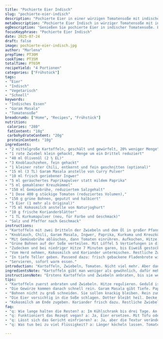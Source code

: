 ```yaml
---
title: "Pochierte Eier Indisch"
slug: "pochierte-eier-indisch"
description: "Pochierte Eier in einer würzigen Tomatensoße mit indischen Gewürzen. Kartoffeln, grüne Bohnen und frische Korianderblätter runden das Gericht ab. Leicht variiert mit Kokosmilch statt Joghurt und Kurkuma für Farbe. Schnell in der Pfanne gegart, gut für Frühstück oder Mittagessen."
metaDescription: "Pochierte Eier Indisch in würziger Tomatensoße mit indischen Gewürzen. Ein kräftiges Essen voller Geschmack und Energie."
ogDescription: "Genießen Sie pochierte Eier in indischer Tomatensoße. Eine aromatische Kombination aus Gewürzen und frischem Gemüse."
focusKeyphrase: "Pochierte Eier Indisch"
date: 2025-07-24
draft: false
image: pochierte-eier-indisch.jpg
author: "Marlena"
prepTime: PT30M
cookTime: PT35M
totalTime: PT65M
recipeYield: "4 Portionen"
categories: ["Frühstück"]
tags:
- "Eier"
- "Indisch"
- "Vegetarisch"
- "Schnell"
keywords:
- "Indisches Essen"
- "Garam Masala"
- "Tomatensoße"
breadcrumb: ["Home", "Recipes", "Frühstück"]
nutrition: 
 calories: "280"
 fatContent: "18g"
 carbohydrateContent: "20g"
 proteinContent: "10g"
ingredients:
- "2 mittelgroße Kartoffeln, geschält und gewürfelt, 20% weniger Menge"
- "1 rote Zwiebel klein gehackt, Menge um ein Drittel reduziert"
- "40 ml Olivenöl (2 ½ EL)"
- "3 Knoblauchzehen, fein gehackt"
- "1 kleiner roter Chili, entkernt und fein geschnitten (optional)"
- "15 ml (3 TL) Garam Masala anstelle von Curry Pulver"
- "10 ml frisch geriebener Ingwer"
- "5 ml geräuchertes Paprikapulver statt mildem Paprika"
- "5 ml gemahlener Kreuzkümmel"
- "150 ml Gemüsebrühe, reduziertem Salzgehalt"
- "1 Dose 400 g stückige Tomaten (reduziertes Volumen),"
- "150 g grüne Bohnen, geputzt und halbiert"
- "5 Eier (1 mehr als Original)"
- "75 ml Kokosmilch anstelle von Naturjoghurt"
- "10 g frische Korianderblätter"
- "1 TL Kurkumapulver (neu, für Farbe und Geschmack)"
- "Salz und Pfeffer nach Geschmack"
instructions:
- "Kartoffeln mit zwei Dritteln der Zwiebeln und dem Öl in großer Pfanne bei mittelhoher Hitze 7 Minuten anbraten, bis sie weich sind."
- "Knoblauch, Chili, Garam Masala, Ingwer, Paprika, Kurkuma und Kreuzkümmel hinzufügen, 1–2 Minuten unter Rühren anschwitzen bis duftend."
- "Mit Gemüsebrühe ablöschen, dann Tomaten einrühren. Aufkochen, Hitze reduzieren und für 28 Minuten simmern lassen, bis Sauce dicklich wird. Salzen und pfeffern."
- "Grüne Bohnen auf der Soße verteilen. Mit Löffel 5 Vertiefungen in die Tomatensoße formen und Eier einzeln dort hineinschlagen."
- "Zudecken und bei niedriger Hitze 7 Minuten garen, bis Eiweiß gestockt, Bohnen weich."
- "Vom Herd nehmen, Kokosmilch und Koriander untermischen. Restliche Zwiebel und Chili darüberstreuen."
- "In tiefe Teller geben. Passend dazu: frisch gebackene Fladenbrote wie Naan oder Chapati."
- "Servieren, sofort warm essen."
introduction: "Kartoffeln, Zwiebeln, Tomaten. Nicht viel mehr. Aber dann Knoblauch, Chili, cous-curious Gewürze. Garam Masala statt Curry-Mischung, bisschen rauchiges Paprika. Eier reingekippt, grüne Bohnen für den Crunch. Kokosmilch statt Joghurt. Mehr Eier, weil das immer geht. Gekocht in einem Topf, kein großes Drumherum. Lange schmorend, Sauce wird dick, Geschmack intensiv. Leicht süßlich, würzig, cremig durch Kokos. Frische Korianderblätter für Frische. Wenn Brote da sind, noch besser. Ein einfaches Gericht mit den richtigen Zutaten, das dir Energie gibt."
ingredientsNote: "Kartoffeln gibt man weniger als gewöhnlich, dafür mehr Eier. Die grüne Bohne nicht zu groß schneiden, damit sie knackig bleibt. Garam Masala ersetzt das Curry – bringt mehr Tiefe, etwas Wärme. Rauchiges Paprikapulver macht die Tomatensoße interessanter und gibt Farbe neben dem Kurkuma, das neu dabei ist. Kokosmilch statt Joghurt nimmt etwas Säure raus, macht cremig und leicht exotisch. Gemüsebrühe möglichst hausgemacht, reduziert im Salz – gut für die Balance. Die frische Korianderkrone setzt Duft und Frische drauf. Knoblauch und Ingwer fein hacken, damit sie ihr Aroma gleichmäßig abgeben. Öl leicht reduziert, damit es nicht zu fettig wird."
instructionsNote: "Erstens Kartoffeln und Zwiebeln anbraten, bis sie weich werden, geduldig sein. Dann schnell die Gewürze rein, damit sie nicht verbrennen. Vorsichtig umrühren. Flüssigkeiten hinzugeben, zum Kochen bringen und langsam einkochen lassen. Tomatensoße dickt besser, wenn lange simmert. Die Bohnen erst zum Schluss, damit sie knackig bleiben. Eier in die Sauce schlagen, vorsichtig, damit der Dotter heil bleibt. Deckel drauf, kleine Hitze. Die Zeit nicht überschreiten, sonst wird Ei hart. Kokosmilch und Koriander zuletzt untermischen, nicht kochen lassen. Restliche Zwiebel und Chili flott drüber geben. Direkt servieren, kalt stehen lassen zerstört Textur und Geschmack. Brote passen hervorragend dazu, egal ob frisch oder aufgewärmt."
tips:
- "Kartoffeln zuerst anbraten und Zwiebeln. Hitze regulieren. Geduld ist wichtig. Öl leicht reduzieren. Sonst wird's fettig."
- "Die Gewürze kommen danach schnell rein. Garam Masala gibt Tiefe. Paprika macht die Soße interessanter. Kurkuma für die Farbe."
- "Bohnen nicht zu groß schneiden. Sie sollen knackig bleiben. Rein zum Schluss. Kochzeit ist wichtig. Nicht überkochen lassen."
- "Die Eier vorsichtig in die Soße schlagen. Dotter bleibt heil. Decke drauf. Kleine Hitze und Zeit im Blick behalten. Ei nicht hart."
- "Kokosmilch am Ende zugeben. Koriander frisch dazu. Restliche Zwiebel und Chili schnell drüber. Alles direkt servieren. Brote passen sehr gut."
faq:
- "q: Wie lange halten die Resten? a: Im Kühlschrank bis drei Tage. An einem kühlen Ort lagern. Wieder aufwärmen: nicht zu heiß."
- "q: Funktioniert das Rezept vegan? a: Ja, Eier ersetzen. Mit Tofu oder Kichererbsen. Soße bleibt gleich. Würzen nicht vergessen."
- "q: Lässt sich das Gericht einfrieren? a: Ja, aber die Textur verändert sich. Nach dem Auftauen besser frisch machen. Gemüse bleibt knackig."
- "q: Was tun bei zu viel Flüssigkeit? a: Länger köcheln lassen. Tomaten reduzieren. Bei Bedarf Soße andicken. Mit etwas Stärke helfen."

---
```

